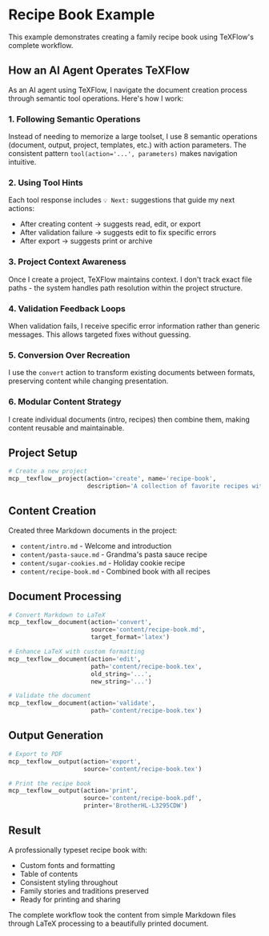 # Recipe Book Example

This example demonstrates creating a family recipe book using TeXFlow's complete workflow.

## How an AI Agent Operates TeXFlow

As an AI agent using TeXFlow, I navigate the document creation process through semantic tool operations. Here's how I work:

### 1. Following Semantic Operations
Instead of needing to memorize a large toolset, I use 8 semantic operations (document, output, project, templates, etc.) with action parameters. The consistent pattern `tool(action='...', parameters)` makes navigation intuitive.

### 2. Using Tool Hints
Each tool response includes `💡 Next:` suggestions that guide my next actions:
- After creating content → suggests read, edit, or export
- After validation failure → suggests edit to fix specific errors
- After export → suggests print or archive

### 3. Project Context Awareness
Once I create a project, TeXFlow maintains context. I don't track exact file paths - the system handles path resolution within the project structure.

### 4. Validation Feedback Loops
When validation fails, I receive specific error information rather than generic messages. This allows targeted fixes without guessing.

### 5. Conversion Over Recreation
I use the `convert` action to transform existing documents between formats, preserving content while changing presentation.

### 6. Modular Content Strategy
I create individual documents (intro, recipes) then combine them, making content reusable and maintainable.

## Project Setup

```python
# Create a new project
mcp__texflow__project(action='create', name='recipe-book', 
                      description='A collection of favorite recipes with beautiful formatting')
```

## Content Creation

Created three Markdown documents in the project:
- `content/intro.md` - Welcome and introduction
- `content/pasta-sauce.md` - Grandma's pasta sauce recipe  
- `content/sugar-cookies.md` - Holiday cookie recipe
- `content/recipe-book.md` - Combined book with all recipes

## Document Processing

```python
# Convert Markdown to LaTeX
mcp__texflow__document(action='convert', 
                       source='content/recipe-book.md',
                       target_format='latex')

# Enhance LaTeX with custom formatting
mcp__texflow__document(action='edit',
                       path='content/recipe-book.tex',
                       old_string='...', 
                       new_string='...')

# Validate the document
mcp__texflow__document(action='validate',
                       path='content/recipe-book.tex')
```

## Output Generation

```python
# Export to PDF
mcp__texflow__output(action='export',
                     source='content/recipe-book.tex')

# Print the recipe book
mcp__texflow__output(action='print',
                     source='content/recipe-book.pdf',
                     printer='BrotherHL-L3295CDW')
```

## Result

A professionally typeset recipe book with:
- Custom fonts and formatting
- Table of contents
- Consistent styling throughout
- Family stories and traditions preserved
- Ready for printing and sharing

The complete workflow took the content from simple Markdown files through LaTeX processing to a beautifully printed document.